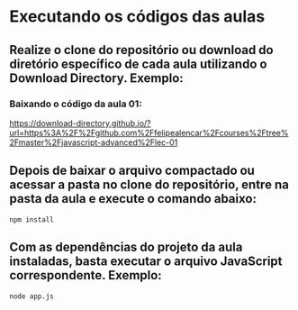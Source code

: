 # Executando os códigos das aulas

## Realize o clone do repositório ou download do diretório específico de cada aula utilizando o Download Directory. Exemplo:

### Baixando o código da aula 01:
https://download-directory.github.io/?url=https%3A%2F%2Fgithub.com%2Ffelipealencar%2Fcourses%2Ftree%2Fmaster%2Fjavascript-advanced%2Flec-01

## Depois de baixar o arquivo compactado ou acessar a pasta no clone do repositório, entre na pasta da aula e execute o comando abaixo:
```
npm install 
```

## Com as dependências do projeto da aula instaladas, basta executar o arquivo JavaScript correspondente. Exemplo:
```
node app.js
```
